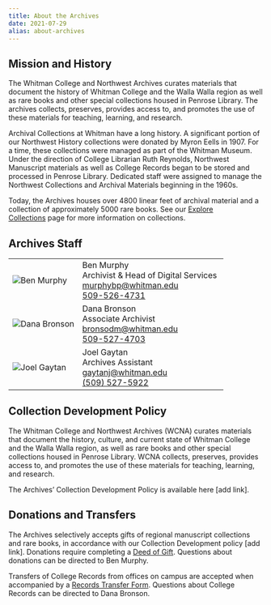 ```yaml
---
title: About the Archives
date: 2021-07-29
alias: about-archives
---
```

## Mission and History

The Whitman College and Northwest Archives curates materials that document the history of Whitman College and the Walla Walla region as well as rare books and other special collections housed in Penrose Library. The archives collects, preserves, provides access to, and promotes the use of these materials for teaching, learning, and research.

Archival Collections at Whitman have a long history. A significant portion of our Northwest History collections were donated by Myron Eells in 1907. For a time, these collections were managed as part of the Whitman Museum. Under the direction of College Librarian Ruth Reynolds, Northwest Manuscript materials as well as College Records began to be stored and processed in Penrose Library. Dedicated staff were assigned to manage the Northwest Collections and Archival Materials beginning in the 1960s.

Today, the Archives houses over 4800 linear feet of archival material and a collection of approximately 5000 rare books. See our [Explore Collections](/archives/explore-collections/) page for more information on collections.

## Archives Staff

<div class="archive_staff">

|                                                                                      |                                                                                                                                      |
| ------------------------------------------------------------------------------------ | ------------------------------------------------------------------------------------------------------------------------------------ |
| ![Ben Murphy](/archives/images/BEN-MURPHY_2019.png)     | Ben Murphy <br/> Archivist & Head of Digital Services <br/> [murphybp@whitman.edu](mailto:murphybp@whitman.edu) <br/>[509-526-4731](tel:+15095274731) |
| ![Dana Bronson](/archives/images/DANA-BRONSON_2019.png) | Dana Bronson <br/> Associate Archivist <br/> [bronsodm@whitman.edu](mailto:bronsodm@whitman.edu) <br/> [509-527-4703](tel:+15095274703)                |
| ![Joel Gaytan](/archives/images/JOEL-GAYTAN_2019.png)   | Joel Gaytan <br/> Archives Assistant <br/> [gaytanj@whitman.edu](mailto:gaytanj@whitman.edu) <br/> [(509) 527-5922](tel:+15095275922)                  |

</div>

## Collection Development Policy

The Whitman College and Northwest Archives (WCNA) curates materials that document the history, culture, and current state of Whitman College and the Walla Walla region, as well as rare books and other special collections housed in Penrose Library. WCNA collects, preserves, provides access to, and promotes the use of these materials for teaching, learning, and research.

The Archives’ Collection Development Policy is available here \[add link].

## Donations and Transfers

The Archives selectively accepts gifts of regional manuscript collections and rare books, in accordance with our Collection Development policy \[add link]. Donations require completing a [Deed of Gift](http://works.whitman.edu/archives-deed-of-gift). Questions about donations can be directed to Ben Murphy.

Transfers of College Records from offices on campus are accepted when accompanied by a [Records Transfer Form](http://works.whitman.edu/archives-records-transfer). Questions about College Records can be directed to Dana Bronson.